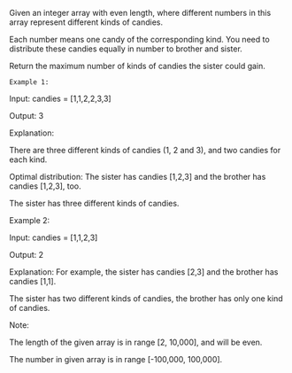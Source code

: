 Given an integer array with even length, where different numbers in this array represent different kinds of candies.

Each number means one candy of the corresponding kind. You need to distribute these candies equally in number to brother and sister.

Return the maximum number of kinds of candies the sister could gain.

`Example 1:`

Input: candies = [1,1,2,2,3,3]

Output: 3

Explanation:

There are three different kinds of candies (1, 2 and 3), and two candies for each kind.

Optimal distribution: The sister has candies [1,2,3] and the brother has candies [1,2,3], too. 

The sister has three different kinds of candies. 

Example 2:

Input: candies = [1,1,2,3]

Output: 2

Explanation: For example, the sister has candies [2,3] and the brother has candies [1,1]. 

The sister has two different kinds of candies, the brother has only one kind of candies. 

Note:

The length of the given array is in range [2, 10,000], and will be even.

The number in given array is in range [-100,000, 100,000].
